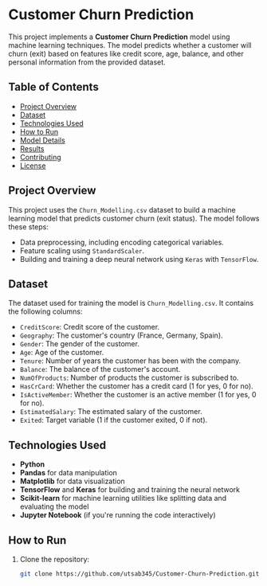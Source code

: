 # Customer Churn Prediction

This project implements a **Customer Churn Prediction** model using machine learning techniques. The model predicts whether a customer will churn (exit) based on features like credit score, age, balance, and other personal information from the provided dataset.

## Table of Contents
- [Project Overview](#project-overview)
- [Dataset](#dataset)
- [Technologies Used](#technologies-used)
- [How to Run](#how-to-run)
- [Model Details](#model-details)
- [Results](#results)
- [Contributing](#contributing)
- [License](#license)

## Project Overview
This project uses the `Churn_Modelling.csv` dataset to build a machine learning model that predicts customer churn (exit status). The model follows these steps:
- Data preprocessing, including encoding categorical variables.
- Feature scaling using `StandardScaler`.
- Building and training a deep neural network using `Keras` with `TensorFlow`.

## Dataset
The dataset used for training the model is `Churn_Modelling.csv`. It contains the following columns:
- `CreditScore`: Credit score of the customer.
- `Geography`: The customer's country (France, Germany, Spain).
- `Gender`: The gender of the customer.
- `Age`: Age of the customer.
- `Tenure`: Number of years the customer has been with the company.
- `Balance`: The balance of the customer's account.
- `NumOfProducts`: Number of products the customer is subscribed to.
- `HasCrCard`: Whether the customer has a credit card (1 for yes, 0 for no).
- `IsActiveMember`: Whether the customer is an active member (1 for yes, 0 for no).
- `EstimatedSalary`: The estimated salary of the customer.
- `Exited`: Target variable (1 if the customer exited, 0 if not).

## Technologies Used
- **Python**
- **Pandas** for data manipulation
- **Matplotlib** for data visualization
- **TensorFlow** and **Keras** for building and training the neural network
- **Scikit-learn** for machine learning utilities like splitting data and evaluating the model
- **Jupyter Notebook** (if you're running the code interactively)

## How to Run
1. Clone the repository:
   ```bash
   git clone https://github.com/utsab345/Customer-Churn-Prediction.git
